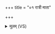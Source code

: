 +++
title = "०१ रात्री माता"

+++
<details><summary>मूलम् (VS)</summary>

रात्री॑ मा॒ता नभः॑ पि॒तार्य॒मा ते॑ पिताम॒हः। सि॑ला॒ची नाम॒ वा अ॑सि॒ सा दे॒वाना॑मसि॒ स्वसा॑ ॥
</details>